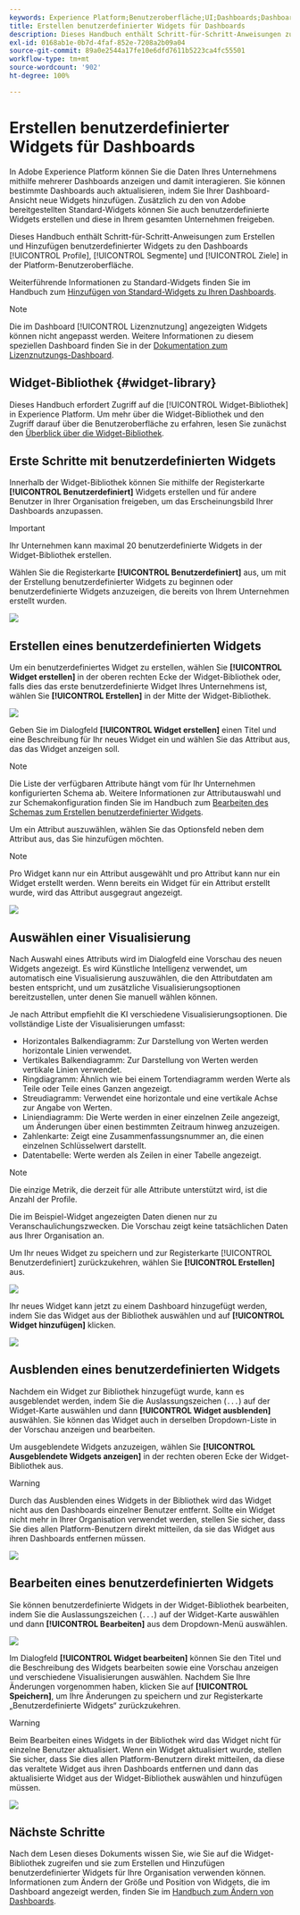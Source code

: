 ```yaml
---
keywords: Experience Platform;Benutzeroberfläche;UI;Dashboards;Dashboard;Profile;Segmente;Ziele;Lizenznutzung;Widgets;Metriken;
title: Erstellen benutzerdefinierter Widgets für Dashboards
description: Dieses Handbuch enthält Schritt-für-Schritt-Anweisungen zum Erstellen benutzerdefinierter Widgets zur Verwendung in Adobe Experience Platform-Dashboards.
exl-id: 0168ab1e-0b7d-4faf-852e-7208a2b09a04
source-git-commit: 89a0e2544a17fe10e6dfd7611b5223ca4fc55501
workflow-type: tm+mt
source-wordcount: '902'
ht-degree: 100%

---
```


# Erstellen benutzerdefinierter Widgets für Dashboards

In Adobe Experience Platform können Sie die Daten Ihres Unternehmens mithilfe mehrerer Dashboards anzeigen und damit interagieren. Sie können bestimmte Dashboards auch aktualisieren, indem Sie Ihrer Dashboard-Ansicht neue Widgets hinzufügen. Zusätzlich zu den von Adobe bereitgestellten Standard-Widgets können Sie auch benutzerdefinierte Widgets erstellen und diese in Ihrem gesamten Unternehmen freigeben.

Dieses Handbuch enthält Schritt-für-Schritt-Anweisungen zum Erstellen und Hinzufügen benutzerdefinierter Widgets zu den Dashboards [!UICONTROL Profile], [!UICONTROL Segmente] und [!UICONTROL Ziele] in der Platform-Benutzeroberfläche.

Weiterführende Informationen zu Standard-Widgets finden Sie im Handbuch zum [Hinzufügen von Standard-Widgets zu Ihren Dashboards](standard-widgets.md).

>[!NOTE]
>
>Die im Dashboard [!UICONTROL Lizenznutzung] angezeigten Widgets können nicht angepasst werden. Weitere Informationen zu diesem speziellen Dashboard finden Sie in der [Dokumentation zum Lizenznutzungs-Dashboard](../guides/license-usage.md).

## Widget-Bibliothek {#widget-library}

Dieses Handbuch erfordert Zugriff auf die [!UICONTROL Widget-Bibliothek] in Experience Platform. Um mehr über die Widget-Bibliothek und den Zugriff darauf über die Benutzeroberfläche zu erfahren, lesen Sie zunächst den [Überblick über die Widget-Bibliothek](widget-library.md).

## Erste Schritte mit benutzerdefinierten Widgets

Innerhalb der Widget-Bibliothek können Sie mithilfe der Registerkarte **[!UICONTROL Benutzerdefiniert]** Widgets erstellen und für andere Benutzer in Ihrer Organisation freigeben, um das Erscheinungsbild Ihrer Dashboards anzupassen.

>[!IMPORTANT]
>
>Ihr Unternehmen kann maximal 20 benutzerdefinierte Widgets in der Widget-Bibliothek erstellen.

Wählen Sie die Registerkarte **[!UICONTROL Benutzerdefiniert]** aus, um mit der Erstellung benutzerdefinierter Widgets zu beginnen oder benutzerdefinierte Widgets anzuzeigen, die bereits von Ihrem Unternehmen erstellt wurden.

![](../images/customization/custom-widgets.png)

## Erstellen eines benutzerdefinierten Widgets

Um ein benutzerdefiniertes Widget zu erstellen, wählen Sie **[!UICONTROL Widget erstellen]** in der oberen rechten Ecke der Widget-Bibliothek oder, falls dies das erste benutzerdefinierte Widget Ihres Unternehmens ist, wählen Sie **[!UICONTROL Erstellen]** in der Mitte der Widget-Bibliothek.

![](../images/customization/create-widget.png)

Geben Sie im Dialogfeld **[!UICONTROL Widget erstellen]** einen Titel und eine Beschreibung für Ihr neues Widget ein und wählen Sie das Attribut aus, das das Widget anzeigen soll.

>[!NOTE]
>
>Die Liste der verfügbaren Attribute hängt vom für Ihr Unternehmen konfigurierten Schema ab. Weitere Informationen zur Attributauswahl und zur Schemakonfiguration finden Sie im Handbuch zum [Bearbeiten des Schemas zum Erstellen benutzerdefinierter Widgets](edit-schema.md).

Um ein Attribut auszuwählen, wählen Sie das Optionsfeld neben dem Attribut aus, das Sie hinzufügen möchten.

>[!NOTE]
>
>Pro Widget kann nur ein Attribut ausgewählt und pro Attribut kann nur ein Widget erstellt werden. Wenn bereits ein Widget für ein Attribut erstellt wurde, wird das Attribut ausgegraut angezeigt.

![](../images/customization/create-widget-dialog.png)

## Auswählen einer Visualisierung

Nach Auswahl eines Attributs wird im Dialogfeld eine Vorschau des neuen Widgets angezeigt. Es wird Künstliche Intelligenz verwendet, um automatisch eine Visualisierung auszuwählen, die den Attributdaten am besten entspricht, und um zusätzliche Visualisierungsoptionen bereitzustellen, unter denen Sie manuell wählen können.

Je nach Attribut empfiehlt die KI verschiedene Visualisierungsoptionen. Die vollständige Liste der Visualisierungen umfasst:

* Horizontales Balkendiagramm: Zur Darstellung von Werten werden horizontale Linien verwendet.
* Vertikales Balkendiagramm: Zur Darstellung von Werten werden vertikale Linien verwendet.
* Ringdiagramm: Ähnlich wie bei einem Tortendiagramm werden Werte als Teile oder Teile eines Ganzen angezeigt.
* Streudiagramm: Verwendet eine horizontale und eine vertikale Achse zur Angabe von Werten.
* Liniendiagramm: Die Werte werden in einer einzelnen Zeile angezeigt, um Änderungen über einen bestimmten Zeitraum hinweg anzuzeigen.
* Zahlenkarte: Zeigt eine Zusammenfassungsnummer an, die einen einzelnen Schlüsselwert darstellt.
* Datentabelle: Werte werden als Zeilen in einer Tabelle angezeigt.

>[!NOTE]
>
>Die einzige Metrik, die derzeit für alle Attribute unterstützt wird, ist die Anzahl der Profile.
>
>Die im Beispiel-Widget angezeigten Daten dienen nur zu Veranschaulichungszwecken. Die Vorschau zeigt keine tatsächlichen Daten aus Ihrer Organisation an.

Um Ihr neues Widget zu speichern und zur Registerkarte [!UICONTROL Benutzerdefiniert] zurückzukehren, wählen Sie **[!UICONTROL Erstellen]** aus.

![](../images/customization/create-widget-select-attribute.png)

Ihr neues Widget kann jetzt zu einem Dashboard hinzugefügt werden, indem Sie das Widget aus der Bibliothek auswählen und auf **[!UICONTROL Widget hinzufügen]** klicken.

![](../images/customization/custom-widgets-new.png)

## Ausblenden eines benutzerdefinierten Widgets

Nachdem ein Widget zur Bibliothek hinzugefügt wurde, kann es ausgeblendet werden, indem Sie die Auslassungszeichen (`...`) auf der Widget-Karte auswählen und dann **[!UICONTROL Widget ausblenden]** auswählen. Sie können das Widget auch in derselben Dropdown-Liste in der Vorschau anzeigen und bearbeiten.

Um ausgeblendete Widgets anzuzeigen, wählen Sie **[!UICONTROL Ausgeblendete Widgets anzeigen]** in der rechten oberen Ecke der Widget-Bibliothek aus.

>[!WARNING]
>
>Durch das Ausblenden eines Widgets in der Bibliothek wird das Widget nicht aus den Dashboards einzelner Benutzer entfernt. Sollte ein Widget nicht mehr in Ihrer Organisation verwendet werden, stellen Sie sicher, dass Sie dies allen Platform-Benutzern direkt mitteilen, da sie das Widget aus ihren Dashboards entfernen müssen.

![](../images/customization/hide-widget.png)

## Bearbeiten eines benutzerdefinierten Widgets

Sie können benutzerdefinierte Widgets in der Widget-Bibliothek bearbeiten, indem Sie die Auslassungszeichen (`...`) auf der Widget-Karte auswählen und dann **[!UICONTROL Bearbeiten]** aus dem Dropdown-Menü auswählen.

![](../images/customization/custom-widget-edit.png)

Im Dialogfeld **[!UICONTROL Widget bearbeiten]** können Sie den Titel und die Beschreibung des Widgets bearbeiten sowie eine Vorschau anzeigen und verschiedene Visualisierungen auswählen. Nachdem Sie Ihre Änderungen vorgenommen haben, klicken Sie auf **[!UICONTROL Speichern]**, um Ihre Änderungen zu speichern und zur Registerkarte „Benutzerdefinierte Widgets“ zurückzukehren.

>[!WARNING]
>
>Beim Bearbeiten eines Widgets in der Bibliothek wird das Widget nicht für einzelne Benutzer aktualisiert. Wenn ein Widget aktualisiert wurde, stellen Sie sicher, dass Sie dies allen Platform-Benutzern direkt mitteilen, da diese das veraltete Widget aus ihren Dashboards entfernen und dann das aktualisierte Widget aus der Widget-Bibliothek auswählen und hinzufügen müssen.

![](../images/customization/edit-widget.png)

## Nächste Schritte

Nach dem Lesen dieses Dokuments wissen Sie, wie Sie auf die Widget-Bibliothek zugreifen und sie zum Erstellen und Hinzufügen benutzerdefinierter Widgets für Ihre Organisation verwenden können. Informationen zum Ändern der Größe und Position von Widgets, die im Dashboard angezeigt werden, finden Sie im [Handbuch zum Ändern von Dashboards](modify.md).
